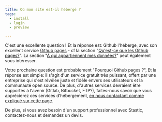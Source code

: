 ```yaml
---
title: Où mon site est-il hébergé ?
tags:
  - install
  - login
  - preview

---
```

C'est une excellente question ! Et la réponse est: Github l'héberge, avec son excellent service [Github pages](https://pages.github.com/) - cf la section "[Qu'est-ce que les Github pages?](/docs/fr/quest-ce-que-github-pages)". La section "[À qui appartiennent mes données?](/fr/a-qui-appartient-mon-data)" peut également vous intéresser. 

Votre prochaine question est probablement "Pourquoi Github pages ?", Et la réponse est simple: il s'agit d'un service gratuit très puissant, offert par une entreprise qui s'est révélée juste et fidèle envers ses utilisateurs et la communauté open source. De plus, d'autres services devraient être supportés à l'avenir (Gitlab, Bitbucket, FTP?), faites-nous savoir que vous apprécierez ces services d'hébergement, [en nous contactant comme expliqué sur cette page](/contact-re). 

De plus, si vous avez besoin d'un support professionnel avec Stastic, contactez-nous et demandez un devis.
